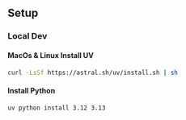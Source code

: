 ## Setup
### Local Dev
#### MacOs & Linux Install UV
```bash
curl -LsSf https://astral.sh/uv/install.sh | sh
```
#### Install Python 
```bash
uv python install 3.12 3.13
```

